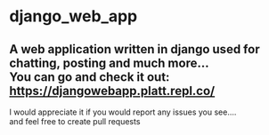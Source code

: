 # django_web_app
A web application written in django used for chatting, posting and much more...<br/>
You can go and check it out: https://djangowebapp.platt.repl.co/
<br/>
----------
I would appreciate it if you would report any issues you see....<br/>
and feel free to create pull requests
